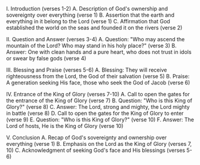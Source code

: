 I. Introduction (verses 1-2)
   A. Description of God's ownership and sovereignty over everything (verse 1)
   B. Assertion that the earth and everything in it belong to the Lord (verse 1)
   C. Affirmation that God established the world on the seas and founded it on the rivers (verse 2)

II. Question and Answer (verses 3-4)
   A. Question: "Who may ascend the mountain of the Lord? Who may stand in his holy place?" (verse 3)
   B. Answer: One with clean hands and a pure heart, who does not trust in idols or swear by false gods (verse 4)

III. Blessing and Praise (verses 5-6)
   A. Blessing: They will receive righteousness from the Lord, the God of their salvation (verse 5)
   B. Praise: A generation seeking His face, those who seek the God of Jacob (verse 6)

IV. Entrance of the King of Glory (verses 7-10)
   A. Call to open the gates for the entrance of the King of Glory (verse 7)
   B. Question: "Who is this King of Glory?" (verse 8)
   C. Answer: The Lord, strong and mighty, the Lord mighty in battle (verse 8)
   D. Call to open the gates for the King of Glory to enter (verse 9)
   E. Question: "Who is this King of Glory?" (verse 10)
   F. Answer: The Lord of hosts, He is the King of Glory (verse 10)

V. Conclusion
   A. Recap of God's sovereignty and ownership over everything (verse 1)
   B. Emphasis on the Lord as the King of Glory (verses 7, 10)
   C. Acknowledgment of seeking God's face and His blessings (verses 5-6)